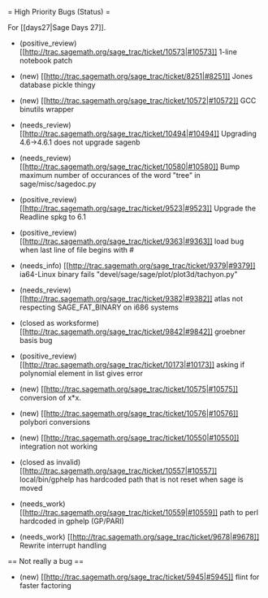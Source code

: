 = High Priority Bugs (Status) =

For [[days27|Sage Days 27]].

 * (positive_review) [[http://trac.sagemath.org/sage_trac/ticket/10573|#10573]] 1-line notebook patch

 * (new) [[http://trac.sagemath.org/sage_trac/ticket/8251|#8251]] Jones database pickle thingy

 * (new) [[http://trac.sagemath.org/sage_trac/ticket/10572|#10572]] GCC binutils wrapper

 * (needs_review) [[http://trac.sagemath.org/sage_trac/ticket/10494|#10494]] Upgrading 4.6->4.6.1 does not upgrade sagenb

 * (needs_review) [[http://trac.sagemath.org/sage_trac/ticket/10580|#10580]] Bump maximum number of occurances of the word "tree" in sage/misc/sagedoc.py

 * (positive_review) [[http://trac.sagemath.org/sage_trac/ticket/9523|#9523]] Upgrade the Readline spkg to 6.1

 * (positive_review) [[http://trac.sagemath.org/sage_trac/ticket/9363|#9363]] load bug when last line of file begins with #

 * (needs_info) [[http://trac.sagemath.org/sage_trac/ticket/9379|#9379]] ia64-Linux binary fails "devel/sage/sage/plot/plot3d/tachyon.py"

 * (needs_review) [[http://trac.sagemath.org/sage_trac/ticket/9382|#9382]] atlas not respecting SAGE_FAT_BINARY on i686 systems

 * (closed as worksforme) [[http://trac.sagemath.org/sage_trac/ticket/9842|#9842]] groebner basis bug

 * (positive_review) [[http://trac.sagemath.org/sage_trac/ticket/10173|#10173]] asking if polynomial element in list gives error

 * (new) [[http://trac.sagemath.org/sage_trac/ticket/10575|#10575]] conversion of x*x.

 * (new) [[http://trac.sagemath.org/sage_trac/ticket/10576|#10576]] polybori conversions

 * (new) [[http://trac.sagemath.org/sage_trac/ticket/10550|#10550]] integration not working

 * (closed as invalid) [[http://trac.sagemath.org/sage_trac/ticket/10557|#10557]] local/bin/gphelp has hardcoded path that is not reset when sage is moved

 * (needs_work) [[http://trac.sagemath.org/sage_trac/ticket/10559|#10559]] path to perl hardcoded in gphelp (GP/PARI)

 * (needs_work) [[http://trac.sagemath.org/sage_trac/ticket/9678|#9678]] Rewrite interrupt handling

== Not really a bug ==


 * (new) [[http://trac.sagemath.org/sage_trac/ticket/5945|#5945]] flint for faster factoring
